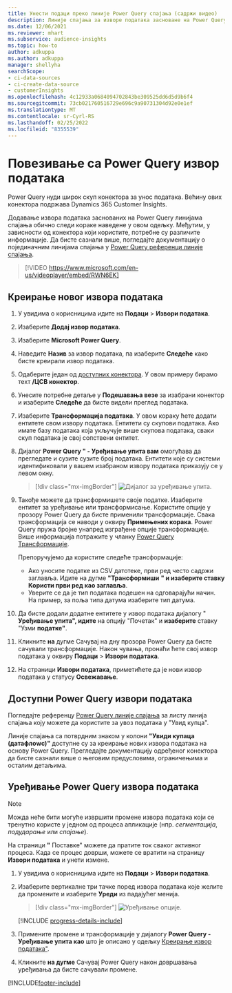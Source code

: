 ```yaml
---
title: Унести подаци преко линије Power Query спајања (садржи видео)
description: Линије спајања за изворе података засноване на Power Query.
ms.date: 12/06/2021
ms.reviewer: mhart
ms.subservice: audience-insights
ms.topic: how-to
author: adkuppa
ms.author: adkuppa
manager: shellyha
searchScope:
- ci-data-sources
- ci-create-data-source
- customerInsights
ms.openlocfilehash: 4c12933a0684094702843be309525dd6d5d9b6f4
ms.sourcegitcommit: 73cb021760516729e696c9a90731304d92e0e1ef
ms.translationtype: MT
ms.contentlocale: sr-Cyrl-RS
ms.lasthandoff: 02/25/2022
ms.locfileid: "8355539"
---
```

# <a name="connect-to-a-power-query-data-source"></a>Повезивање са Power Query извор података

Power Query нуди широк скуп конектора за унос података. Већину ових конектора подржава Dynamics 365 Customer Insights. 

Додавање извора података заснованих на Power Query линијама спајања обично следи кораке наведене у овом одељку. Међутим, у зависности од конектора који користите, потребне су различите информације. Да бисте сазнали више, погледајте документацију о појединачним линијама спајања у [Power Query референци линије спајања](/power-query/connectors/).

> [!VIDEO https://www.microsoft.com/en-us/videoplayer/embed/RWN6EK]

## <a name="create-a-new-data-source"></a>Креирање новог извора података

1. У увидима о корисницима идите на **Подаци** > **Извори података**.

1. Изаберите **Додај извор података**.

1. Изаберите **Microsoft Power Query**.

1. Наведите **Назив** за извор података, па изаберите **Следеће** како бисте креирали извор података.

1. Одаберите један од [доступних конектора](#available-power-query-data-sources). У овом примеру бирамо теxт **/ЦСВ конектор**.

1. Унесите потребне детаље у **Подешавања везе** за изабрани конектор и изаберите **Следеће** да бисте видели преглед података.

1. Изаберите **Трансформација података**. У овом кораку ћете додати ентитете свом извору података. Ентитети су скупови података. Ако имате базу података која укључује више скупова података, сваки скуп података је свој сопствени ентитет.

1. Дијалог **Power Query " - Уређивање упита вам** омогућава да прегледате и сузите сузите број података. Ентитети које су системи идентификовали у вашем изабраном извору података приказују се у левом окну.

   > [!div class="mx-imgBorder"]
   > ![Дијалог за уређивање упита.](media/data-manager-configure-edit-queries.png "Дијалог за уређивање упита")

1. Такође можете да трансформишете своје податке. Изаберите ентитет за уређивање или трансформисање. Користите опције у прозору Power Query да бисте применили трансформације. Свака трансформација се наводи у оквиру **Примењених корака**. Power Query пружа бројне унапред изграђене опције трансформације. Више информација потражите у чланку [Power Query Трансформације](/power-query/power-query-what-is-power-query#transformations).

   Препоручујемо да користите следеће трансформације:

   - Ако уносите податке из CSV датотеке, први ред често садржи заглавља. Идите на дугме **"Трансформиши** **" и изаберите ставку Користи први ред као заглавља**.
   - Уверите се да је тип података подешен на одговарајући начин. На пример, за поља типа датума изаберите тип датума.

1. Да бисте додали додатне ентитете у извор података дијалогу " **Уређивање упита", идите** на опцију "Почетак" и **изаберите** ставку "Узми **податке"**.

1. Кликните **на** дугме Сачувај на дну прозора Power Query да бисте сачували трансформације. Након чувања, пронаћи ћете свој извор података у оквиру **Подаци** > **Извори података**.

1. На страници **Извори података**, приметићете да је нови извор података у статусу **Освежавање**.

## <a name="available-power-query-data-sources"></a>Доступни Power Query извори података

Погледајте референцу [Power Query линије спајања](/power-query/connectors/) за листу линија спајања коју можете да користите за увоз података у "Увид купца". 

Линије спајања са потврдним знаком у колони **"Увиди купаца (датафлоwс)"** доступне су за креирање нових извора података на основу Power Query. Прегледајте документацију одређеног конектора да бисте сазнали више о његовим предусловима, ограничењима и осталим детаљима.

## <a name="edit-power-query-data-sources"></a>Уређивање Power Query извора података

> [!NOTE]
> Можда неће бити могуће извршити промене извора података који се тренутно користе у једном од процеса апликације (нпр. *сегментација*, *подударање* или *спајање*). 
>
> На страници **"** Поставке" можете да пратите ток сваког активног процеса. Када се процес доврши, можете се вратити на страницу **Извори података** и унети измене.

1. У увидима о корисницима идите на **Подаци** > **Извори података**.

2. Изаберите вертикалне три тачке поред извора података које желите да промените и изаберите **Уреди** из падајућег менија.

   > [!div class="mx-imgBorder"]
   > ![Уређивање опције.](media/edit-option-data-sources.png "Уређивање опције")

   [!INCLUDE [progress-details-include](../includes/progress-details-pane.md)]
   
3. Примените промене и трансформације у дијалогу **Power Query - Уређивање упита као** што је описано у одељку [Креирање извор података"](#create-a-new-data-source).

4. Кликните **на дугме** Сачувај Power Query након довршавања уређивања да бисте сачували промене.


[!INCLUDE[footer-include](../includes/footer-banner.md)]
